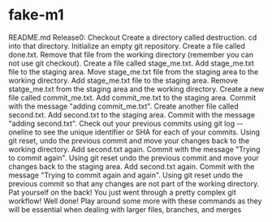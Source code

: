 # fake-m1
README.md
Release0: Checkout
Create a directory called destruction.
cd into that directory.
Initialize an empty git repository.
Create a file called done.txt.
Remove that file from the working directory (remember you can not use git checkout).
Create a file called stage_me.txt.
Add stage_me.txt file to the staging area.
Move stage_me.txt file from the staging area to the working directory.
Add stage_me.txt file to the staging area.
Remove statge_me.txt from the staging area and the working directory.
Create a new file called commit_me.txt.
Add commit_me.txt to the staging area.
Commit with the message "adding commit_me.txt".
Create another file called second.txt.
Add second.txt to the staging area.
Commit with the message "adding second.txt".
Check out your previous commits using git log --oneline to see the unique identifier or SHA for each of your commits.
Using git reset, undo the previous commit and move your changes back to the working directory.
Add second.txt again.
Commit with the message "Trying to commit again".
Using git reset undo the previous commit and move your changes back to the staging area.
Add second.txt again.
Commit with the message "Trying to commit again and again".
Using git reset undo the previous commit so that any changes are not part of the working directory.
Pat yourself on the back! You just went through a pretty complex git workflow!
Well done! Play around some more with these commands as they will be essential when dealing with larger files, branches, and merges
